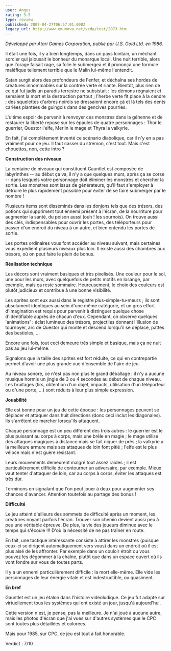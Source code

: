 ```yaml
---
user: Angus
rating: 3.5
type: review
published: 2007-04-27T06:57:01.000Z
legacy_url: http://www.emunova.net/veda/test/2073.htm
---
```

_Développé par Atari Games Corporation, publié par U.S. Gold Ltd. en 1986\._  

  

Il était une fois, il y a bien longtemps, dans un pays lointain, un méchant sorcier qui jalousait le bonheur du monarque local. Une nuit terrible, alors que l'orage faisait rage, sa folie le submergea et il prononça une formule maléfique tellement terrible que le Malin lui-même l'entendit.  

Satan surgit alors des profondeurs de l'enfer, et déchaîna ses hordes de créatures innommables sur la contrée verte et riante. Bientôt, plus rien de ce qui fut jadis un paradis terrestre ne subsistait : les démons régnaient et semaient la mort et la destruction partout ; l'herbe verte fit place à la cendre ; des squelettes d'arbres noircis se dressaient encore çà et là tels des dents cariées plantées de guingois dans des gencives pourries.  

L'ultime espoir de parvenir à renvoyer ces monstres dans la géhenne et de restaurer la liberté repose sur les épaules de quatre personnages : Thor le guerrier, Questor l'elfe, Merlin le mage et Thyra la valkyrie.  

  

En fait, j'ai complètement inventé ce scénario diabolique, car il n'y en a pas vraiment pour ce jeu. Il faut casser du stremon, c'est tout. Mais c'est chouettos, non, cette intro ?  

  

**Construction des niveaux**  

  

La centaine de niveaux qui constituent Gauntlet est composée de labyrinthes -- au début ça va, il n'y a que quelques murs, après ça se corse -- dans lesquels votre personnage doit éliminer les monstres et chercher la sortie. Les monstres sont issus de générateurs, qu'il faut s'employer à détruire le plus rapidement possible pour éviter de se faire submerger par le nombre !  

Plusieurs items sont disséminés dans les donjons tels que des trésors, des potions qui suppriment tout ennemi présent à l'écran, de la nourriture pour augmenter la santé, du poison aussi (ouh ! les sournois). On trouve aussi des clés, indispensables pour ouvrir les portes, des téléporteurs pour passer d'un endroit du niveau à un autre, et bien entendu les portes de sortie.  

Les portes ordinaires vous font accéder au niveau suivant, mais certaines vous expédient plusieurs niveaux plus loin. Il existe aussi des chambres aux trésors, où on peut faire le plein de bonus.  

  

**Réalisation technique**  

  

Les décors sont vraiment basiques et très pixelisés. Une couleur pour le sol, une pour les murs, avec quelquefois de petits motifs en losange, par exemple, mais ça reste sommaire. Heureusement, le choix des couleurs est plutôt judicieux et contribue à une bonne visibilité.  

  

Les sprites sont eux aussi dans le registre plus-simple-tu-meurs ; ils sont absolument identiques au sein d'une même catégorie, et un gros effort d'imagination est requis pour parvenir à distinguer quelque chose d'identifiable auprès de chacun d'eux. Cependant, on observe quelques 'animations' : éclat lumineux des trésors, projectiles donnant l'illusion de tournoyer, arc de Questor qui monte et descend lorsqu'il se déplace, pattes des bestioles, ...  

Encore une fois, tout ceci demeure très simple et basique, mais ça ne nuit pas au jeu lui-même.  

Signalons que la taille des sprites est fort réduite, ce qui en contrepartie permet d'avoir une plus grande vue d'ensemble de l'aire de jeu.  

  

Au niveau sonore, ce n'est pas non plus le grand déballage : il n'y a aucune musique hormis un jingle de 3 ou 4 secondes au début de chaque niveau. Les bruitages (tirs, obtention d'un objet, impacts, utilisation d'un téléporteur ou d'une porte, ...) sont réduits à leur plus simple expression.  

  

**Jouabilité**  

  

Elle est bonne pour un jeu de cette époque : les personnages peuvent se déplacer et attaquer dans huit directions (donc ceci inclut les diagonales). Ils s'arrêtent de marcher lorsqu'ils attaquent.  

  

Chaque personnage est un peu différent des trois autres : le guerrier est le plus puissant au corps à corps, mais une brêle en magie ; le mage utilise des attaques magiques à distance mais se fait niquer de près ; la valkyrie a la meilleure armure mais ses attaques de loin font pitié ; l'elfe est le plus véloce mais n'est guère résistant.  

  

Leurs mouvements demeurent malgré tout assez raides ; il est particulièrement difficile de contourner un adversaire, par exemple. Mieux vaut tenter d'attaquer de loin, car au corps à corps, éviter les attaques est très dur.  

  

Terminons en signalant que l'on peut jouer à deux pour augmenter ses chances d'avancer. Attention toutefois au partage des bonus !  

  

**Difficulté**  

  

Le jeu atteint d'ailleurs des sommets de difficulté après un moment, les créatures noyant parfois l'écran. Trouver son chemin devient aussi peu à peu une véritable épreuve. De plus, la vie des joueurs diminue avec le temps qui s'écoule !!! D'où la nécessité de ne pas traîner en route.  

  

En fait, une tactique intéressante consiste à attirer les monstres (puisque ceux-ci se dirigent automatiquement vers vous) dans un endroit où il est plus aisé de les affronter. Par exemple dans un couloir étroit ou vous pouvez les dégommer à la chaîne, plutôt que dans un espace ouvert où ils vont fondre sur vous de toutes parts.  

  

Il y a un ennemi particulièrement difficile : la mort elle-même. Elle vide les personnages de leur énergie vitale et est indestructible, ou quasiment.  

  

**En bref**  

  

Gauntlet est un jeu étalon dans l'histoire vidéoludique. Ce jeu fut adapté sur virtuellement tous les systèmes qui ont existé un jour, jusqu'à aujourd'hui.  

Cette version n'est, je pense, pas la meilleure. Je n'ai joué à aucune autre, mais les photos d'écran que j'ai vues sur d'autres systèmes que le CPC sont toutes plus détaillées et colorées.  

Mais pour 1985, sur CPC, ce jeu est tout à fait honorable.  

  

Verdict : 7/10